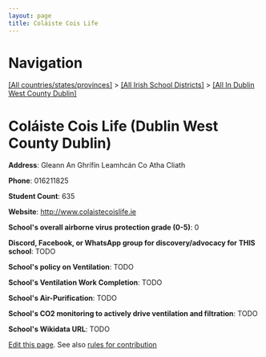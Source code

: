 ```yaml
---
layout: page
title: Coláiste Cois Life
---
```

# Navigation

[[All countries/states/provinces]](../../..) > [[All Irish School Districts]](../..) > [[All In Dublin West County Dublin]](..)

# Coláiste Cois Life (Dublin West County Dublin)

**Address**: Gleann An Ghrífín Leamhcán Co Atha Cliath

**Phone**: 016211825

**Student Count**: 635

**Website**: <http://www.colaistecoislife.ie>

**School's overall airborne virus protection grade (0-5)**: 0

**Discord, Facebook, or WhatsApp group for discovery/advocacy for THIS school**: TODO

**School's policy on Ventilation**: TODO

**School's Ventilation Work Completion**: TODO

**School's Air-Purification**: TODO

**School's CO2 monitoring to actively drive ventilation and filtration**: TODO

**School's Wikidata URL**: TODO


[Edit this page](https://github.com/ventilate-schools/Ireland/edit/main/./Dublin_West_County_Dublin/Coláiste_Cois_Life.md). See also [rules for contribution](../../../contribution-rules/)